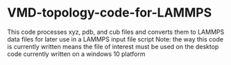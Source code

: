 # VMD-topology-code-for-LAMMPS
This code processes xyz, pdb, and cub files and converts them to LAMMPS data files for later use in a LAMMPS input file script
Note: the way this code is currently written means the file of interest must be used on the desktop
code currently written on a windows 10 platform
